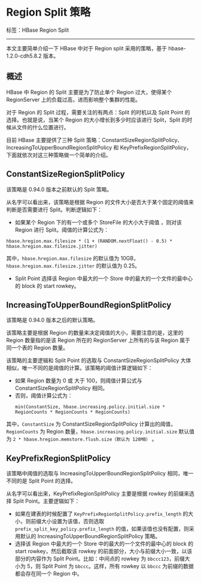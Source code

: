 # Region Split 策略

标签：HBase Region Split

---

本文主要简单介绍一下 HBase 中对于 Region split 采用的策略，基于 hbase-1.2.0-cdh5.8.2 版本。

## 概述

HBase 中 Region 的 Split 主要是为了防止单个 Region 过大，使得某个 RegionServer 上的负载过高，进而影响整个集群的性能。

对于 Region 的 Split 过程，需要关注的有两点：Split 的时机以及 Split Point 的选择。也就是说，当某个 Region 的大小增长到多少时应该进行 Split，Split 的时候从文件的什么位置进行。

目前 HBase 主要提供了三种 Split 策略：ConstantSizeRegionSplitPolicy、IncreasingToUpperBoundRegionSplitPolicy 和 KeyPrefixRegionSplitPolicy，下面就依次对这三种策略做一个简单的介绍。

## ConstantSizeRegionSplitPolicy

该策略是 0.94.0 版本之前默认的 Split 策略。

从名字可以看出来，该策略是根据 Region 的文件大小是否大于某个固定的阈值来判断是否需要进行 Split。判断逻辑如下：
- 如果某个 Region 下的有一个或多个 StoreFile 的大小大于阈值 ，则对该 Region 进行 Split。阈值的计算公式为：
```shell
hbase.hregion.max.filesize * (1 + (RANDOM.nextFloat() - 0.5) * hbase.hregion.max.filesize.jitter)
``` 
其中，`hbase.hregion.max.filesize` 的默认值为 10GB，`hbase.hregion.max.filesize.jitter` 的默认值为 0.25。
- Split Point 选择该 Region 中最大的一个 Store 中的最大的一个文件的最中心的 block 的 start rowkey。

## IncreasingToUpperBoundRegionSplitPolicy

该策略是 0.94.0 版本之后的默认策略。

该策略主要是根据 Region 的数量来决定阈值的大小，需要注意的是，这里的 Region 数量指的是该 Region 所在的 RegionServer 上所有的与该 Region 属于同一个表的 Region 数量。

该策略的主要逻辑和 Split Point 的选取与 ConstantSizeRegionSplitPolicy 大体相似，唯一不同的是阈值的计算。该策略的阈值计算逻辑如下：
- 如果 Region 数量为 0 或 大于 100，则阈值计算公式与 ConstantSizeRegionSplitPolicy 相同。
- 否则，阈值计算公式为：
	```shell
	min(ConstantSize, hbase.increasing.policy.initial.size * RegionCounts * RegionCounts * RegionCounts)
	```
其中，`ConstantSize` 为 ConstantSizeRegionSplitPolicy 计算出的阈值，`RegionCounts` 为 Region 数量，`hbase.increasing.policy.initial.size` 默认值为 `2 * hbase.hregion.memstore.flush.size（默认为 128MB）` 。

## KeyPrefixRegionSplitPolicy

该策略中阈值的选取与 IncreasingToUpperBoundRegionSplitPolicy 相同，唯一不同的是 Split Point 的选择。

从名字可以看出来，KeyPrefixRegionSplitPolicy 主要是根据 rowkey 的前缀来选择 Split Point。主要逻辑如下：
- 如果在建表的时候配置了 `KeyPrefixRegionSplitPolicy.prefix_length` 的大小，则前缀大小设置为该值，否则选取 `prefix_split_key_policy.prefix_length` 的值，如果该值也没有配置，则采用默认的 IncreasingToUpperBoundRegionSplitPolicy 策略。
- 选择该 Region 中最大的一个 Store 中的最大的一个文件的最中心的 block 的 start rowkey，然后截取该 rowkey 的前面部分，大小与前缀大小一致，以该部分的内容作为 Split Point。比如：中间点的 rowkey 为 `bbccc123`，前缀大小为 5，则 Split Point 为 `bbccc`。这样，所有 rowkey 以 `bbccc` 为前缀的数据都会存在同一个 Region 中。


